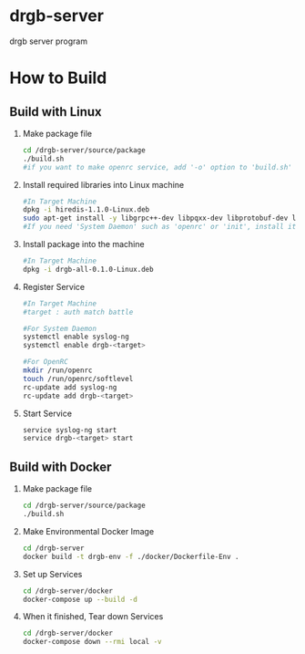 # drgb-server

drgb server program

# How to Build

## Build with Linux

1. Make package file

	``` bash
	cd /drgb-server/source/package
	./build.sh
	#if you want to make openrc service, add '-o' option to 'build.sh'
	```

2. Install required libraries into Linux machine

	``` bash
	#In Target Machine
	dpkg -i hiredis-1.1.0-Linux.deb
	sudo apt-get install -y libgrpc++-dev libpqxx-dev libprotobuf-dev libboost-dev syslog-ng
	#If you need 'System Daemon' such as 'openrc' or 'init', install it too.
	```

3. Install package into the machine

	``` bash
	#In Target Machine
	dpkg -i drgb-all-0.1.0-Linux.deb
	```

4. Register Service

	``` bash
	#In Target Machine
	#target : auth match battle

	#For System Daemon
	systemctl enable syslog-ng
	systemctl enable drgb-<target>

	#For OpenRC
	mkdir /run/openrc
	touch /run/openrc/softlevel
	rc-update add syslog-ng
	rc-update add drgb-<target>
	```

5. Start Service

	``` bash
	service syslog-ng start
	service drgb-<target> start
	```

## Build with Docker

1. Make package file

	``` bash
	cd /drgb-server/source/package
	./build.sh
	```

2. Make Environmental Docker Image

	``` bash
	cd /drgb-server
	docker build -t drgb-env -f ./docker/Dockerfile-Env .
	```

3. Set up Services

	``` bash
	cd /drgb-server/docker
	docker-compose up --build -d
	```

4. When it finished, Tear down Services

	``` bash
	cd /drgb-server/docker
	docker-compose down --rmi local -v
	```